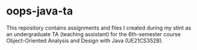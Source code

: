 # oops-java-ta
This repository contains assignments and files I created during my stint as an undergraduate TA (teaching assistant) for the 6th-semester course Object-Oriented Analysis and Design with Java (UE21CS352B).
